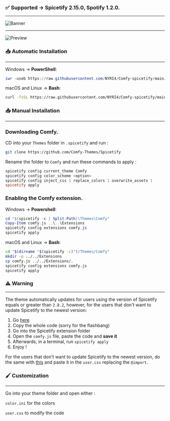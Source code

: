 ### ✅ Supported -> Spicetify 2.15.0, Spotify 1.2.0.

---

![Banner](https://comfy-themes.github.io/Spicetify/banner.png)

---

![Preview](https://comfy-themes.github.io/Spicetify/Comfy/preview/preview.png)

### 📥 Automatic Installation

---

Windows -> **PowerShell**:

```powershell
iwr -useb https://raw.githubusercontent.com/NYRI4/Comfy-spicetify/main/install.ps1 | iex
```

macOS and Linux -> **Bash**:

```bash
curl -fsSL https://raw.githubusercontent.com/NYRI4/Comfy-spicetify/main/install.sh | sh
```

### 📥 Manual Installation

---

### Downloading Comfy.

CD into your `Themes` folder in `.spicetify` and run :

```sh
git clone https://github.com/Comfy-Themes/Spicetify
```

Rename the folder to `Comfy` and run these commands to apply :

```powershell
spicetify config current_theme Comfy
spicetify config color_scheme <option>
spicetify config inject_css 1 replace_colors 1 overwrite_assets 1
spicetify apply
```

### Enabling the Comfy extension.

Windows -> **Powershell**:

```powershell
cd "$(spicetify -c | Split-Path)\Themes\Comfy"
Copy-Item comfy.js ..\..\Extensions
spicetify config extensions comfy.js
spicetify apply
```

macOS and Linux -> **Bash**:

```bash
cd "$(dirname "$(spicetify -c)")/Themes/Comfy"
mkdir -p ../../Extensions
cp comfy.js ../../Extensions/.
spicetify config extensions comfy.js
spicetify apply
```

### ⚠️️ Warning

---

The theme automatically updates for users using the version of Spicetify equals or greater than `2.8.2`, however, for the users that don't want to update Spicetify to the newest version:

1. Go [here](https://comfy-themes.github.io/Spicetify/Comfy/comfy.script.js)
2. Copy the whole code (sorry for the flashbang)
3. Go into the Spicetify extension folder
4. Open the `comfy.js` file, paste the code and **save it**
5. Afterwards, in a terminal, run `spicetify apply`
6. Enjoy !

For the users that don't want to update Spicetify to the newest version, do the same with [this](https://comfy-themes.github.io/Spicetify/Comfy/app.css) and paste it in the `user.css` replacing the `@import`.

### 🖌️ Customization

---

Go into your theme folder and open either :

`color.ini` for the colors

`user.css` to modify the code
